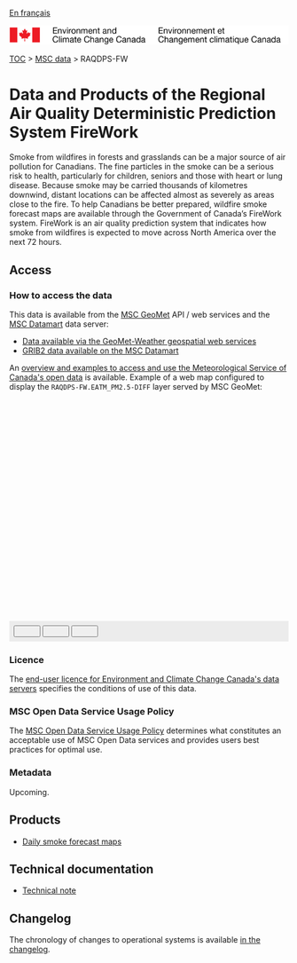 [En français](readme_raqdps-fw_fr.md)

![ECCC logo](../../img_eccc-logo.png)

[TOC](../../readme_en.md) > [MSC data](../readme_en.md) > RAQDPS-FW

# Data and Products of the Regional Air Quality Deterministic Prediction System FireWork

Smoke from wildfires in forests and grasslands can be a major source of air pollution for Canadians. The fine particles in the smoke can be a serious risk to health, particularly for children, seniors and those with heart or lung disease. Because smoke may be carried thousands of kilometres downwind, distant locations can be affected almost as severely as areas close to the fire. To help Canadians be better prepared, wildfire smoke forecast maps are available through the Government of Canada’s FireWork system. FireWork is an air quality prediction system that indicates how smoke from wildfires is expected to move across North America over the next 72 hours.

## Access

### How to access the data

This data is available from the [MSC GeoMet](../../msc-geomet/readme_en.md) API / web services and the [MSC Datamart](../../msc-datamart/readme_en.md) data server:

* [Data available via the GeoMet-Weather geospatial web services](readme_raqdps-fw-geomet_en.md)
* [GRIB2 data available on the MSC Datamart](readme_raqdps-fw-datamart_en.md) 

An [overview and examples to access and use the Meteorological Service of Canada's open data](../../usage/readme_en.md) is available. Example of a web map configured to display the `RAQDPS-FW.EATM_PM2.5-DIFF` layer served by MSC GeoMet:

<div id="map" style="height: 400px;"></div>
<div id="controller" role="group" aria-label="Animation controls" style="background: #ececec; padding: 0.5rem;">
  <button id="play" class="btn btn-primary btn-sm" type="button"><i class="fa fa-play" style="padding: 0rem 1rem"></i></button>
  <button id="pause" class="btn btn-primary btn-sm" type="button"><i class="fa fa-pause" style="padding: 0rem 1rem"></i></button>
  <button id="exportmap" class="btn btn-primary btn-sm" type="button"><i class="fa fa-download" style="padding: 0rem 1rem"></i></button>
  <span id="info" style="padding-left: 0.5rem;"></span>
</div>

### Licence

The [end-user licence for Environment and Climate Change Canada's data servers](../../licence/readme_en.md) specifies the conditions of use of this data.

### MSC Open Data Service Usage Policy

The [MSC Open Data Service Usage Policy](../../usage-policy/readme_en.md) determines what constitutes an acceptable use of MSC Open Data services and provides users best practices for optimal use.

### Metadata

Upcoming.

## Products

* [Daily smoke forecast maps](https://weather.gc.ca/firework/index_e.html)

## Technical documentation

* [Technical note](http://collaboration.cmc.ec.gc.ca/cmc/CMOI/product_guide/docs/tech_notes/technote_raqdpsfw_e.pdf)

## Changelog

The chronology of changes to operational systems is available [in the changelog](changelog_raqdps-fw_en.md).

<link rel="stylesheet" href="https://cdnjs.cloudflare.com/ajax/libs/openlayers/4.6.5/ol.css" integrity="sha256-rQq4Fxpq3LlPQ8yP11i6Z2lAo82b6ACDgd35CKyNEBw=" crossorigin="anonymous" />
<script src="https://cdn.polyfill.io/v2/polyfill.min.js?features=requestAnimationFrame,Element.prototype.classList,URL"></script>
<script src="https://cdnjs.cloudflare.com/ajax/libs/openlayers/4.6.5/ol.js" integrity="sha256-77IKwU93jwIX7zmgEBfYGHcmeO0Fx2MoWB/ooh9QkBA=" crossorigin="anonymous"></script>
<script src="https://cdnjs.cloudflare.com/ajax/libs/FileSaver.js/1.3.3/FileSaver.min.js"></script>
<script>
    function isIE() {
      return window.navigator.userAgent.match(/(MSIE|Trident)/);
    }
    var head = document.getElementsByTagName('head')[0];
    var js = document.createElement("script");
    js.type = "text/javascript";
    if (isIE())
    {
        js.src = "../../../js/raqdps-fw_ie.js";
        document.getElementById("controller").setAttribute("hidden", true);
    }
    else
    {
        js.src = "../../../js/raqdps-fw.js";
    }
    head.appendChild(js);
</script>

